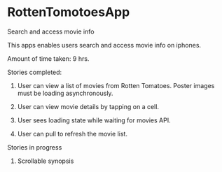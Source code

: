 # RottenTomotoesApp
Search and access movie info

This apps enables users search and access movie info on iphones.

Amount of time taken: 9 hrs. 

Stories completed:

1. User can view a list of movies from Rotten Tomatoes. Poster images must be loading asynchronously.

2. User can view movie details by tapping on a cell.

3. User sees loading state while waiting for movies API.

4. User can pull to refresh the movie list.

Stories in progress

1. Scrollable synopsis

